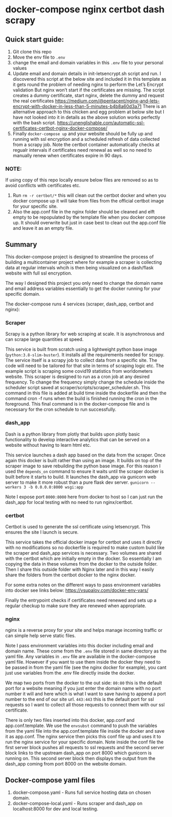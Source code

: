 # docker-compose nginx certbot dash scrapy<br>

## Quick start guide:
1) Git clone this repo
2) Move the env file to `.env`
3) change the email and domain variables in this `.env` file to your personal values
4) Update email and domain details in init-letsencrypt.sh script and run. I discovered this script at the below site and included it in this template as it gets round the problem of needing nginx to perform the Let’s Encrypt validation But nginx won’t start if the certificates are missing. The script creates a dummy certificate, start nginx, delete the dummy and request the real certificates
https://medium.com/@pentacent/nginx-and-lets-encrypt-with-docker-in-less-than-5-minutes-b4b8a60d3a71
There is an alternative approach to this chicken and egg problem at below site but I have not looked into it in details as the above solution works perfectly with the bash script.
https://unenglishable.com/automatic-ssl-certificates-certbot-nginx-docker-compose/
5) Finally `docker-compose up` and your website should be fully up and running with ssl encryption and a scheduled refresh of data collected from a scrapy job. Note the certbot container automatically checks at regualr intervals if certificates need renewal as well so no need to manually renew when certificates expire in 90 days.

### NOTE:
If using copy of this repo locally ensure below files are removed so as to avoid conflicts with certificates etc.
1) Run `rm -r certbot/*` this will clean out the certbot docker and when you docker compose up it will take from files from the official certbot image for your specific site.
2) Also the app.conf file in the nginx folder should be cleaned and elft empty to be repopulated by the template file when you docker compose up. It should overwrite but just in case best to clean out the app.conf file and leave it as an empty file.

## Summary
This docker-compose project is designed to streamline the process of building a multicontainer project where for example a scraper is collecting data at regular intervals whcih is then being visualized on a dash/flask website with full ssl encryption.

The way I designed this project you only need to change the domain name and email address variables essentially to get the docker running for your specific domain.

The docker-compose runs 4 services (scraper, dash_app, certbot and nginx):

### Scraper
Scrapy is a python library for web scraping at scale. It is asynchronous and can scrape large quantities at speed.

This service is built from scratch using a lightweight python base image (`python:3.8-slim-buster`). It installs all the requirements needed for scrapy.
The service itself is a scrapy job to collect data from a specific site. The code will need to be tailored for that site in terms of scraping logic etc. The example script is scraping some covid19 statistics from worldometers website.
This scraper is designed to run as a cron job at any desired frequency. To change the frequency simply change the schedule inside the scheduler script saved at scraper/scripts/scraper_scheduler.sh. This command in this file is added at build time inside the dockerfile and then the command cron -f runs when the build is finished running the cron in the foreground. This final command is in the docker-compose file and is necessary for the cron schedule to run successfully.

### dash_app
Dash is a python library from plotly that builds upon plotly basic functionality to develop interactive analytics that can be served on a website without having to learn html etc.

This service launches a dash app based on the data from the scraper. Once again this docker is built rather than using an image. It builds on top of the scraper image to save rebuilding the python base image. For this reason I used the `depends_on` command to ensure it waits until the scraper docker is built before it starts to build.
It launches the dash_app via gunicorn web server to make it more robust than a pure flask dev server.
`gunicorn --workers 3 -b 0.0.0.0:8000 wsgi:app`

Note I expose port `8000:8000` here from docker to host so I can just run the dash_app for local testing with no need to run nginx/certbot. 

### certbot
Certbot is used to generate the ssl certificate using letsencrypt. This ensures the site I launch is secure. 

This service takes the official docker image for certbot and uses it directly with no modifications so no dockerfile is required to make custom build like the scraper and dash_app services is necessary. Two volumes are shared with the certbot which are initially empty in the docker. So essentially I am copying the data in these volumes from the docker to the outside folder. Then I share this outside folder with Nginx later and in this way I easily share the folders from the certbot docker to the nginx docker.

For some extra notes on the different ways to pass environment variables into docker see links below:
https://vsupalov.com/docker-env-vars/

Finally the entrypoint checks if certificates need renewed and sets up a regular checkup to make sure they are renewed when appropriate.

### nginx
nginx is a reverse proxy for your site and helps manage incoming traffic or can simple help serve static files.

Note I pass environment variables into this docker including email and domain name. These come from the `.env` file stored in same directory as the yaml file. Any variables in `.env` file are available in the docker-compose yaml file. However if you want to use them inside the docker they need to be passed in from the yaml file (see the nginx docker for example), you cant just use variables from the .env file directly inside the docker. 

We map two ports from the docker to the out side:
`80:80` this is the default port for a website meaning if you just enter the domain name with no port number it will and here which is what I want to save having to append a port number to the end of our site url.
`443:443` this is the default port for ssl requests so I want to collect all those requests to connect them with our ssl certificate.

There is only two files inserted into this docker, app.conf and app.conf.template. We use the `envsubst` command to push the variables from the yaml file into the app.conf.template file inside the docker and save it as app.conf. The nginx service then picks this conf file up and uses it to run the nginx service for your specific domain. Note inside the conf file the first server block pushes all requests to ssl requests and the second server block links to the upstream dash_app on port 8000 which gunicorn is running on. This second server block then displays the output from the dash_app coming from port 8000 on the website domain.

## Docker-compose yaml files
1) docker-compose.yaml - Runs full service hosting data on chosen domain.
2) docker-compose-local.yaml - Runs scraper and dash_app on localhost:8000 for dev and local testing.
